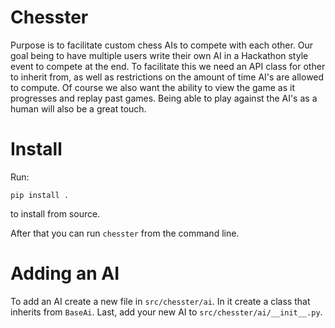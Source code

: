 # Chesster
Purpose is to facilitate custom chess AIs to compete with each other.
Our goal being to have multiple users write their own AI in a Hackathon 
style event to compete at the end.
To facilitate this we need an API class for other to inherit from, as
well as restrictions on the amount of time AI's are allowed to compute.
Of course we also want the ability to view the game as it progresses and
replay past games.
Being able to play against the AI's as a human will also be a great touch.

# Install
Run:
```
pip install .
```
to install from source.

After that you can run `chesster` from the command line.

# Adding an AI
To add an AI create a new file in `src/chesster/ai`.
In it create a class that inherits from `BaseAi`.
Last, add your new AI to `src/chesster/ai/__init__.py`.

